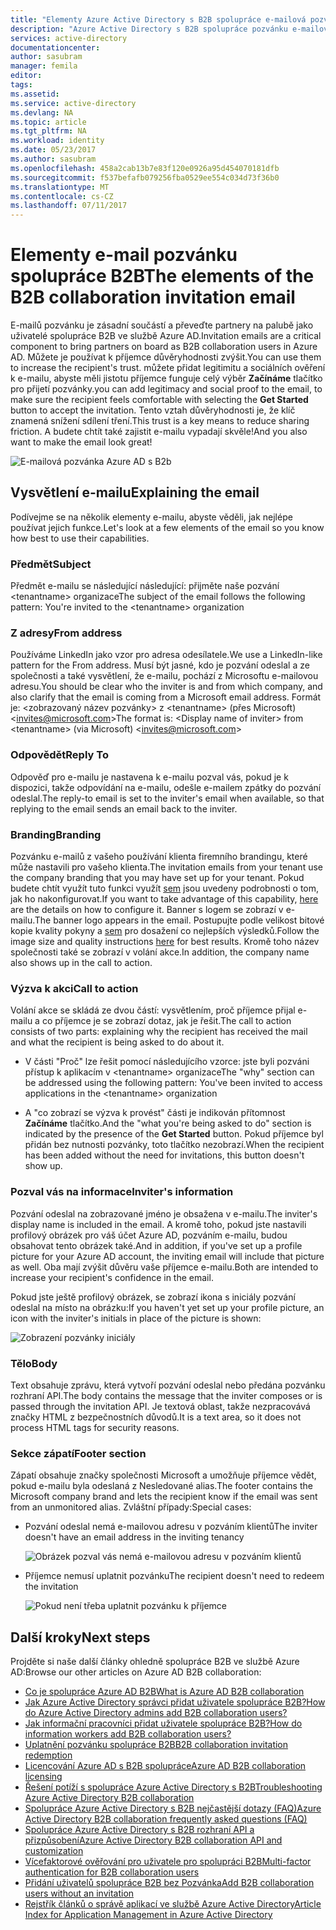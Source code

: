 ```yaml
---
title: "Elementy Azure Active Directory s B2B spolupráce e-mailová pozvánka | Microsoft Docs"
description: "Azure Active Directory s B2B spolupráce pozvánku e-mailové šablony"
services: active-directory
documentationcenter: 
author: sasubram
manager: femila
editor: 
tags: 
ms.assetid: 
ms.service: active-directory
ms.devlang: NA
ms.topic: article
ms.tgt_pltfrm: NA
ms.workload: identity
ms.date: 05/23/2017
ms.author: sasubram
ms.openlocfilehash: 458a2cab13b7e83f120e0926a95d454070181dfb
ms.sourcegitcommit: f537befafb079256fba0529ee554c034d73f36b0
ms.translationtype: MT
ms.contentlocale: cs-CZ
ms.lasthandoff: 07/11/2017
---
```

# <a name="the-elements-of-the-b2b-collaboration-invitation-email"></a><span data-ttu-id="d02bb-103">Elementy e-mail pozvánku spolupráce B2B</span><span class="sxs-lookup"><span data-stu-id="d02bb-103">The elements of the B2B collaboration invitation email</span></span>

<span data-ttu-id="d02bb-104">E-mailů pozvánku je zásadní součástí a převeďte partnery na palubě jako uživatelé spolupráce B2B ve službě Azure AD.</span><span class="sxs-lookup"><span data-stu-id="d02bb-104">Invitation emails are a critical component to bring partners on board as B2B collaboration users in Azure AD.</span></span> <span data-ttu-id="d02bb-105">Můžete je používat k příjemce důvěryhodnosti zvýšit.</span><span class="sxs-lookup"><span data-stu-id="d02bb-105">You can use them to increase the recipient's trust.</span></span> <span data-ttu-id="d02bb-106">můžete přidat legitimitu a sociálních ověření k e-mailu, abyste měli jistotu příjemce funguje celý výběr **Začínáme** tlačítko pro přijetí pozvánky.</span><span class="sxs-lookup"><span data-stu-id="d02bb-106">you can add legitimacy and social proof to the email, to make sure the recipient feels comfortable with selecting the **Get Started** button to accept the invitation.</span></span> <span data-ttu-id="d02bb-107">Tento vztah důvěryhodnosti je, že klíč znamená snížení sdílení tření.</span><span class="sxs-lookup"><span data-stu-id="d02bb-107">This trust is a key means to reduce sharing friction.</span></span> <span data-ttu-id="d02bb-108">A budete chtít také zajistit e-mailu vypadají skvěle!</span><span class="sxs-lookup"><span data-stu-id="d02bb-108">And you also want to make the email look great!</span></span>

![E-mailová pozvánka Azure AD s B2b](media/active-directory-b2b-invitation-email/invitation-email.png)

## <a name="explaining-the-email"></a><span data-ttu-id="d02bb-110">Vysvětlení e-mailu</span><span class="sxs-lookup"><span data-stu-id="d02bb-110">Explaining the email</span></span>
<span data-ttu-id="d02bb-111">Podívejme se na několik elementy e-mailu, abyste věděli, jak nejlépe používat jejich funkce.</span><span class="sxs-lookup"><span data-stu-id="d02bb-111">Let's look at a few elements of the email so you know how best to use their capabilities.</span></span>

### <a name="subject"></a><span data-ttu-id="d02bb-112">Předmět</span><span class="sxs-lookup"><span data-stu-id="d02bb-112">Subject</span></span>
<span data-ttu-id="d02bb-113">Předmět e-mailu se následující následující: přijměte naše pozvání &lt;tenantname&gt; organizace</span><span class="sxs-lookup"><span data-stu-id="d02bb-113">The subject of the email follows the following pattern: You're invited to the &lt;tenantname&gt; organization</span></span>

### <a name="from-address"></a><span data-ttu-id="d02bb-114">Z adresy</span><span class="sxs-lookup"><span data-stu-id="d02bb-114">From address</span></span>
<span data-ttu-id="d02bb-115">Používáme LinkedIn jako vzor pro adresa odesílatele.</span><span class="sxs-lookup"><span data-stu-id="d02bb-115">We use a LinkedIn-like pattern for the From address.</span></span>  <span data-ttu-id="d02bb-116">Musí být jasné, kdo je pozvání odeslal a ze společnosti a také vysvětlení, že e-mailu, pochází z Microsoftu e-mailovou adresu.</span><span class="sxs-lookup"><span data-stu-id="d02bb-116">You should be clear who the inviter is and from which company, and also clarify that the email is coming from a Microsoft email address.</span></span> <span data-ttu-id="d02bb-117">Formát je: &lt;zobrazovaný název pozvánky&gt; z &lt;tenantname&gt; (přes Microsoft) <invites@microsoft.com&gt;</span><span class="sxs-lookup"><span data-stu-id="d02bb-117">The format is: &lt;Display name of inviter&gt; from &lt;tenantname&gt; (via Microsoft) <invites@microsoft.com&gt;</span></span>

### <a name="reply-to"></a><span data-ttu-id="d02bb-118">Odpovědět</span><span class="sxs-lookup"><span data-stu-id="d02bb-118">Reply To</span></span>
<span data-ttu-id="d02bb-119">Odpověď pro e-mailu je nastavena k e-mailu pozval vás, pokud je k dispozici, takže odpovídání na e-mailu, odešle e-mailem zpátky do pozvání odeslal.</span><span class="sxs-lookup"><span data-stu-id="d02bb-119">The reply-to email is set to the inviter's email when available, so that replying to the email sends an email back to the inviter.</span></span>

### <a name="branding"></a><span data-ttu-id="d02bb-120">Branding</span><span class="sxs-lookup"><span data-stu-id="d02bb-120">Branding</span></span>
<span data-ttu-id="d02bb-121">Pozvánku e-mailů z vašeho používání klienta firemního brandingu, které může nastavili pro vašeho klienta.</span><span class="sxs-lookup"><span data-stu-id="d02bb-121">The invitation emails from your tenant use the company branding that you may have set up for your tenant.</span></span> <span data-ttu-id="d02bb-122">Pokud budete chtít využít tuto funkci využít [sem](https://docs.microsoft.com/azure/active-directory/active-directory-branding-custom-signon-azure-portal) jsou uvedeny podrobnosti o tom, jak ho nakonfigurovat.</span><span class="sxs-lookup"><span data-stu-id="d02bb-122">If you want to take advantage of this capability, [here](https://docs.microsoft.com/azure/active-directory/active-directory-branding-custom-signon-azure-portal) are the details on how to configure it.</span></span> <span data-ttu-id="d02bb-123">Banner s logem se zobrazí v e-mailu.</span><span class="sxs-lookup"><span data-stu-id="d02bb-123">The banner logo appears in the email.</span></span> <span data-ttu-id="d02bb-124">Postupujte podle velikost bitové kopie kvality pokyny a [sem](https://docs.microsoft.com/azure/active-directory/active-directory-branding-custom-signon-azure-portal) pro dosažení co nejlepších výsledků.</span><span class="sxs-lookup"><span data-stu-id="d02bb-124">Follow the image size and quality instructions [here](https://docs.microsoft.com/azure/active-directory/active-directory-branding-custom-signon-azure-portal) for best results.</span></span> <span data-ttu-id="d02bb-125">Kromě toho název společnosti také se zobrazí v volání akce.</span><span class="sxs-lookup"><span data-stu-id="d02bb-125">In addition, the company name also shows up in the call to action.</span></span>

### <a name="call-to-action"></a><span data-ttu-id="d02bb-126">Výzva k akci</span><span class="sxs-lookup"><span data-stu-id="d02bb-126">Call to action</span></span>
<span data-ttu-id="d02bb-127">Volání akce se skládá ze dvou částí: vysvětlením, proč příjemce přijal e-mailu a co příjemce je se zobrazí dotaz, jak je řešit.</span><span class="sxs-lookup"><span data-stu-id="d02bb-127">The call to action consists of two parts: explaining why the recipient has received the mail and what the recipient is being asked to do about it.</span></span>
- <span data-ttu-id="d02bb-128">V části "Proč" lze řešit pomocí následujícího vzorce: jste byli pozváni přístup k aplikacím v &lt;tenantname&gt; organizace</span><span class="sxs-lookup"><span data-stu-id="d02bb-128">The "why" section can be addressed using the following pattern: You've been invited to access applications in the &lt;tenantname&gt; organization</span></span>

- <span data-ttu-id="d02bb-129">A "co zobrazí se výzva k provést" části je indikován přítomnost **Začínáme** tlačítko.</span><span class="sxs-lookup"><span data-stu-id="d02bb-129">And the "what you're being asked to do" section is indicated by the presence of the **Get Started** button.</span></span> <span data-ttu-id="d02bb-130">Pokud příjemce byl přidán bez nutnosti pozvánky, toto tlačítko nezobrazí.</span><span class="sxs-lookup"><span data-stu-id="d02bb-130">When the recipient has been added without the need for invitations, this button doesn't show up.</span></span>

### <a name="inviters-information"></a><span data-ttu-id="d02bb-131">Pozval vás na informace</span><span class="sxs-lookup"><span data-stu-id="d02bb-131">Inviter's information</span></span>
<span data-ttu-id="d02bb-132">Pozvání odeslal na zobrazované jméno je obsažena v e-mailu.</span><span class="sxs-lookup"><span data-stu-id="d02bb-132">The inviter's display name is included in the email.</span></span> <span data-ttu-id="d02bb-133">A kromě toho, pokud jste nastavili profilový obrázek pro váš účet Azure AD, pozváním e-mailu, budou obsahovat tento obrázek také.</span><span class="sxs-lookup"><span data-stu-id="d02bb-133">And in addition, if you've set up a profile picture for your Azure AD account, the inviting email will include that picture as well.</span></span> <span data-ttu-id="d02bb-134">Oba mají zvýšit důvěru vaše příjemce e-mailu.</span><span class="sxs-lookup"><span data-stu-id="d02bb-134">Both are intended to increase your recipient's confidence in the email.</span></span>

<span data-ttu-id="d02bb-135">Pokud jste ještě profilový obrázek, se zobrazí ikona s iniciály pozvání odeslal na místo na obrázku:</span><span class="sxs-lookup"><span data-stu-id="d02bb-135">If you haven't yet set up your profile picture, an icon with the inviter's initials in place of the picture is shown:</span></span>

  ![Zobrazení pozvánky iniciály](media/active-directory-b2b-invitation-email/inviters-initials.png)

### <a name="body"></a><span data-ttu-id="d02bb-137">Tělo</span><span class="sxs-lookup"><span data-stu-id="d02bb-137">Body</span></span>
<span data-ttu-id="d02bb-138">Text obsahuje zprávu, která vytvoří pozvání odeslal nebo předána pozvánku rozhraní API.</span><span class="sxs-lookup"><span data-stu-id="d02bb-138">The body contains the message that the inviter composes or is passed through the invitation API.</span></span> <span data-ttu-id="d02bb-139">Je textová oblast, takže nezpracovává značky HTML z bezpečnostních důvodů.</span><span class="sxs-lookup"><span data-stu-id="d02bb-139">It is a text area, so it does not process HTML tags for security reasons.</span></span>

### <a name="footer-section"></a><span data-ttu-id="d02bb-140">Sekce zápatí</span><span class="sxs-lookup"><span data-stu-id="d02bb-140">Footer section</span></span>
<span data-ttu-id="d02bb-141">Zápatí obsahuje značky společnosti Microsoft a umožňuje příjemce vědět, pokud e-mailu byla odeslaná z Nesledované alias.</span><span class="sxs-lookup"><span data-stu-id="d02bb-141">The footer contains the Microsoft company brand and lets the recipient know if the email was sent from an unmonitored alias.</span></span> <span data-ttu-id="d02bb-142">Zvláštní případy:</span><span class="sxs-lookup"><span data-stu-id="d02bb-142">Special cases:</span></span>

- <span data-ttu-id="d02bb-143">Pozvání odeslal nemá e-mailovou adresu v pozváním klientů</span><span class="sxs-lookup"><span data-stu-id="d02bb-143">The inviter doesn't have an email address in the inviting tenancy</span></span>

  ![Obrázek pozval vás nemá e-mailovou adresu v pozváním klientů](media/active-directory-b2b-invitation-email/inviter-no-email.png)


- <span data-ttu-id="d02bb-145">Příjemce nemusí uplatnit pozvánku</span><span class="sxs-lookup"><span data-stu-id="d02bb-145">The recipient doesn't need to redeem the invitation</span></span>

  ![Pokud není třeba uplatnit pozvánku k příjemce](media/active-directory-b2b-invitation-email/when-recipient-doesnt-redeem.png)


## <a name="next-steps"></a><span data-ttu-id="d02bb-147">Další kroky</span><span class="sxs-lookup"><span data-stu-id="d02bb-147">Next steps</span></span>

<span data-ttu-id="d02bb-148">Projděte si naše další články ohledně spolupráce B2B ve službě Azure AD:</span><span class="sxs-lookup"><span data-stu-id="d02bb-148">Browse our other articles on Azure AD B2B collaboration:</span></span>

* [<span data-ttu-id="d02bb-149">Co je spolupráce Azure AD B2B</span><span class="sxs-lookup"><span data-stu-id="d02bb-149">What is Azure AD B2B collaboration</span></span>](active-directory-b2b-what-is-azure-ad-b2b.md)
* [<span data-ttu-id="d02bb-150">Jak Azure Active Directory správci přidat uživatele spolupráce B2B?</span><span class="sxs-lookup"><span data-stu-id="d02bb-150">How do Azure Active Directory admins add B2B collaboration users?</span></span>](active-directory-b2b-admin-add-users.md)
* [<span data-ttu-id="d02bb-151">Jak informační pracovníci přidat uživatele spolupráce B2B?</span><span class="sxs-lookup"><span data-stu-id="d02bb-151">How do information workers add B2B collaboration users?</span></span>](active-directory-b2b-iw-add-users.md)
* [<span data-ttu-id="d02bb-152">Uplatnění pozvánku spolupráce B2B</span><span class="sxs-lookup"><span data-stu-id="d02bb-152">B2B collaboration invitation redemption</span></span>](active-directory-b2b-redemption-experience.md)
* [<span data-ttu-id="d02bb-153">Licencování Azure AD s B2B spolupráce</span><span class="sxs-lookup"><span data-stu-id="d02bb-153">Azure AD B2B collaboration licensing</span></span>](active-directory-b2b-licensing.md)
* [<span data-ttu-id="d02bb-154">Řešení potíží s spolupráce Azure Active Directory s B2B</span><span class="sxs-lookup"><span data-stu-id="d02bb-154">Troubleshooting Azure Active Directory B2B collaboration</span></span>](active-directory-b2b-troubleshooting.md)
* [<span data-ttu-id="d02bb-155">Spolupráce Azure Active Directory s B2B nejčastější dotazy (FAQ)</span><span class="sxs-lookup"><span data-stu-id="d02bb-155">Azure Active Directory B2B collaboration frequently asked questions (FAQ)</span></span>](active-directory-b2b-faq.md)
* [<span data-ttu-id="d02bb-156">Spolupráce Azure Active Directory s B2B rozhraní API a přizpůsobení</span><span class="sxs-lookup"><span data-stu-id="d02bb-156">Azure Active Directory B2B collaboration API and customization</span></span>](active-directory-b2b-api.md)
* [<span data-ttu-id="d02bb-157">Vícefaktorové ověřování pro uživatele pro spolupráci B2B</span><span class="sxs-lookup"><span data-stu-id="d02bb-157">Multi-factor authentication for B2B collaboration users</span></span>](active-directory-b2b-mfa-instructions.md)
* [<span data-ttu-id="d02bb-158">Přidání uživatelů spolupráce B2B bez Pozvánka</span><span class="sxs-lookup"><span data-stu-id="d02bb-158">Add B2B collaboration users without an invitation</span></span>](active-directory-b2b-add-user-without-invite.md)
* [<span data-ttu-id="d02bb-159">Rejstřík článků o správě aplikací ve službě Azure Active Directory</span><span class="sxs-lookup"><span data-stu-id="d02bb-159">Article Index for Application Management in Azure Active Directory</span></span>](active-directory-apps-index.md)
